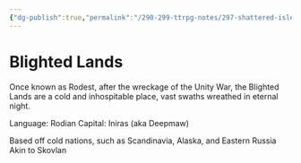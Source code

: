 ```yaml
---
{"dg-publish":true,"permalink":"/290-299-ttrpg-notes/297-shattered-isles/15-locations/15-10-nations/blighted-lands/"}
---
```



# Blighted Lands

Once known as Rodest, after the wreckage of the Unity War, the Blighted Lands are a cold and inhospitable place, vast swaths wreathed in eternal night.

Language: Rodian
Capital: Iniras (aka Deepmaw)

Based off cold nations, such as Scandinavia, Alaska, and Eastern Russia
Akin to Skovlan